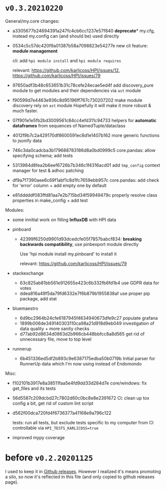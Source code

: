 # `v0.3.20210220`

General/my.core changes:

- a3305677b24694391a247fc4cb6cc1237e57f840 **deprecate*** my.cfg, instead my.config can (and should be) used directly
- 0534c5c57dc420f9a01387b58a7098823e54277e new cli feature: **module management**

    cli: add `hpi module install` and `hpi module requires`

    relevant: https://github.com/karlicoss/HPI/issues/12, https://github.com/karlicoss/HPI/issues/79

- 97650adf3b48c653651b31c78cefe24ecae5ed4f add discovery_pure module to get modules and their dependencies via `ast` module
- f90599d7e4463e936c8d95196ff767c730207202 make module discovery rely on `ast` module
  Hopefully it will make it more robust & much faster.
- 07f901e1e5fb2bd3009561c84cc4efd311c94733 helpers for **automatic dataframes** from sequences of NamedTuple/dataclass
- 4012f9b7c2a429170df8600591ec8d1e1407b162 more generic functions to jsonify data
- 746c3da0cadcba3b179688783186d8a0bd0999c5 core.pandas: allow specifying schema; add tests
- 5313984d8fea2b6eef6726b7b346c1f4316acd01 add `tmp_config` context manager for test & adhoc patching
- df9a7f7390aee6c69f1abf1c8d1fc7659ebb957c core.pandas: add check for 'error' column + add empty one by default
- e81dddddf083ffd81aa7e2b715bd34f59949479c properly resolve class properties in make_config + add test

Modules:
- some innitial work on filling **InfluxDB** with HPI data

- pinboard
  - 42399f6250d9901d93dcedcfe05f7857babcf834: **breaking backwards compatibility**, use pinbexport module directly

    Use 'hpi module install my.pinboard' to install it

    relevant: https://github.com/karlicoss/HPI/issues/79

- stackexchange
  - 63c825ab81bb561e912655e423c6b332fb6fd1b4 use GDPR data for votes
  - ddea816a49f5da79fd6332e7f6b879b1955838af use proper pip package, add stat

- bluemaestro
  - 6d9bc2964b24cfe6187945f4634940673dfe9c27 populate grafana
  - 1899b006de349140303110ca98a21d918d9eb049 investigation of data quality + more sanity checks
  - d77ab92d8634d0863d2b966cb448bbfcc8a8d565 get rid of unnecessary file, move to top level

- runnerup
  - 6b451336ed5df2b893c9e6387175edba50b0719b Initial parser for RunnerUp data which I'm now using instead of Endomondo

Misc:
- f102101b3917e8a38511faa5e4fd9dd33d284d7e core/windows: fix get_files and its tests
- 56d5587c209dcbd27c7802d60c0bc8e8e2391672 CI: clean up tox config a bit, get rid of custom lint script
- d562f00dca720fd4f6736377a41168e9a796c122

    tests: run all tests, but exclude tests specific to my computer from CI
    controllable via `HPI_TESTS_KARLICOSS=true`

- improved mypy coverage


# before `v0.2.20201125`

I used to keep it in [Github releases](https://github.com/karlicoss/HPI/releases).
However I realized it's means promoting a silo, so now it's reflected in this file (and only copied to github releases page).
